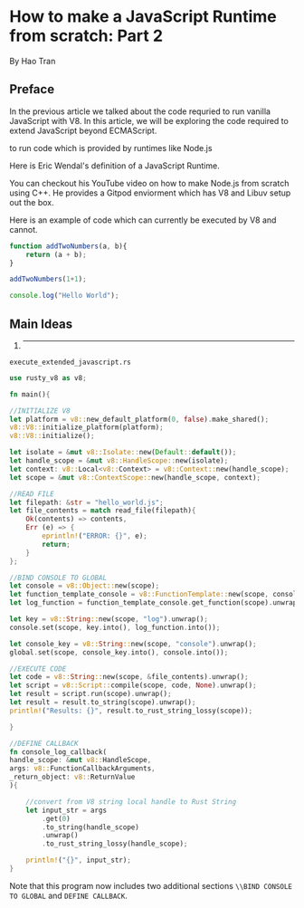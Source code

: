 # How to make a JavaScript Runtime from scratch: Part 2 
By Hao Tran

## Preface 

In the previous article we talked about the code requried to run vanilla JavaScript with V8. In this article, we will be exploring 
the code required to extend JavaScript beyond ECMAScript. 

to run code which is provided by runtimes like Node.js  


Here is Eric Wendal's definition of a JavaScript Runtime. 

You can checkout his YouTube video on how to make Node.js from scratch using C++. He provides a Gitpod enviorment which has V8 and Libuv setup out the box. 


Here is an example of code which can currently be executed by V8 and cannot. 

```javascript 
function addTwoNumbers(a, b){
    return (a + b);
}

addTwoNumbers(1+1);

```



```javascript 
console.log("Hello World");

```
## Main Ideas 
1. ** **

`execute_extended_javascript.rs`

``` rust
use rusty_v8 as v8; 

fn main(){

//INITIALIZE V8
let platform = v8::new_default_platform(0, false).make_shared();
v8::V8::initialize_platform(platform);
v8::V8::initialize();

let isolate = &mut v8::Isolate::new(Default::default()); 
let handle_scope = &mut v8::HandleScope::new(isolate);
let context: v8::Local<v8::Context> = v8::Context::new(handle_scope);
let scope = &mut v8::ContextScope::new(handle_scope, context);

//READ FILE 
let filepath: &str = "hello_world.js"; 
let file_contents = match read_file(filepath){
    Ok(contents) => contents, 
    Err (e) => {
        eprintln!("ERROR: {}", e);
        return; 
    }
};

//BIND CONSOLE TO GLOBAL
let console = v8::Object::new(scope);
let function_template_console = v8::FunctionTemplate::new(scope, console_log_callback);
let log_function = function_template_console.get_function(scope).unwrap();

let key = v8::String::new(scope, "log").unwrap(); 
console.set(scope, key.into(), log_function.into());

let console_key = v8::String::new(scope, "console").unwrap();
global.set(scope, console_key.into(), console.into());

//EXECUTE CODE
let code = v8::String::new(scope, &file_contents).unwrap(); 
let script = v8::Script::compile(scope, code, None).unwrap();
let result = script.run(scope).unwrap();
let result = result.to_string(scope).unwrap();
println!("Results: {}", result.to_rust_string_lossy(scope));

}

//DEFINE CALLBACK
fn console_log_callback(
handle_scope: &mut v8::HandleScope, 
args: v8::FunctionCallbackArguments, 
_return_object: v8::ReturnValue 
){

    //convert from V8 string local handle to Rust String
    let input_str = args
        .get(0) 
        .to_string(handle_scope)
        .unwrap()
        .to_rust_string_lossy(handle_scope);

    println!("{}", input_str);
}
```

Note that this program now includes two additional sections `\\BIND CONSOLE TO GLOBAL` and `DEFINE CALLBACK`. 